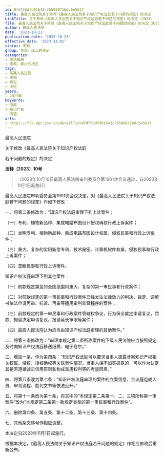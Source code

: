 ```yaml
---
id: 0fdf56dfd01b42c7b506071bdc6e5637
title: 最高人民法院关于修改《最高人民法院关于知识产权法庭若干问题的规定》的决定
LinkTitle: 关于修改《最高人民法院关于知识产权法庭若干问题的规定》的决定（2023）
file: 最高人民法院关于修改《最高人民法院关于知识产权法庭若干问题的规定》的决定_20231021_0fdf56dfd01b42c7b506071bdc6e5637.docx
author: 最高人民法院
date: '2023-10-21'
publication_date: '2023-10-21'
effective_date: '2023-11-01'
status: 未知
group: 修改、废止的决定
categories:
- 司法解释
- 修改、废止的决定
tags:
- 最高人民法院
- 未知
- 规定
- 决定
years:
- 2023年
keywords:
- 法庭
- 知识产权
- 问题
urls:
- https://flk.npc.gov.cn/detail?id=0fdf56dfd01b42c7b506071bdc6e5637
---
```


最高人民法院

关于修改《最高人民法院关于知识产权法庭

若干问题的规定》的决定

**法释〔2023〕10号**

> （2023年10月16日最高人民法院审判委员会第1901次会议通过，自2023年11月1日起施行）

最高人民法院审判委员会第1901次会议决定，对《最高人民法院关于知识产权法庭若干问题的规定》作如下修改：

一、将第二条修改为：“知识产权法庭审理下列上诉案件：

（一）专利、植物新品种、集成电路布图设计授权确权行政上诉案件；

（二）发明专利、植物新品种、集成电路布图设计权属、侵权民事和行政上诉案件；

（三）重大、复杂的实用新型专利、技术秘密、计算机软件权属、侵权民事和行政上诉案件；

（四）垄断民事和行政上诉案件。

知识产权法庭审理下列其他案件：

（一）前款规定类型的全国范围内重大、复杂的第一审民事和行政案件；

（二）对前款规定的第一审民事和行政案件已经发生法律效力的判决、裁定、调解书依法申请再审、抗诉、再审等适用审判监督程序的案件；

（三）前款规定的第一审民事和行政案件管辖权争议，行为保全裁定申请复议，罚款、拘留决定申请复议，报请延长审限等案件；

（四）最高人民法院认为应当由知识产权法庭审理的其他案件。”

二、将第三条修改为：“审理本规定第二条所称案件的下级人民法院应当按照规定及时向知识产权法庭移送纸质、电子卷宗。”

三、增加一条，作为第四条：“知识产权法庭可以要求当事人披露涉案知识产权相关权属、侵权、授权确权等关联案件情况。当事人拒不如实披露的，可以作为认定其是否遵循诚实信用原则和构成滥用权利等的考量因素。”

四、将第八条改为第七条：“知识产权法庭审理的案件的立案信息、合议庭组成人员、审判流程、裁判文书等依法公开。”

五、将第十一条改为第十条，将其中的“本规定第二条第一、二、三项所称第一审案件”改为“本规定第二条第一款规定类型的第一审民事和行政案件”。

六、删除第四条、第五条、第十二条、第十三条、第十四条。

七、其他条文序号作相应调整。

本决定自2023年11月1日起施行。

根据本决定，《最高人民法院关于知识产权法庭若干问题的规定》作相应修改后重新公布。
